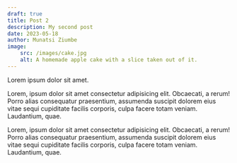 ```yaml
---
draft: true
title: Post 2
description: My second post
date: 2023-05-18
author: Munatsi Ziumbe
image: 
    src: /images/cake.jpg
    alt: A homemade apple cake with a slice taken out of it.
---
```


Lorem ipsum dolor sit amet.

Lorem, ipsum dolor sit amet consectetur adipisicing elit. Obcaecati, a rerum! Porro alias consequatur praesentium, assumenda suscipit dolorem eius vitae sequi cupiditate facilis corporis, culpa facere totam veniam. Laudantium, quae.

Lorem, ipsum dolor sit amet consectetur adipisicing elit. Obcaecati, a rerum! Porro alias consequatur praesentium, assumenda suscipit dolorem eius vitae sequi cupiditate facilis corporis, culpa facere totam veniam. Laudantium, quae.